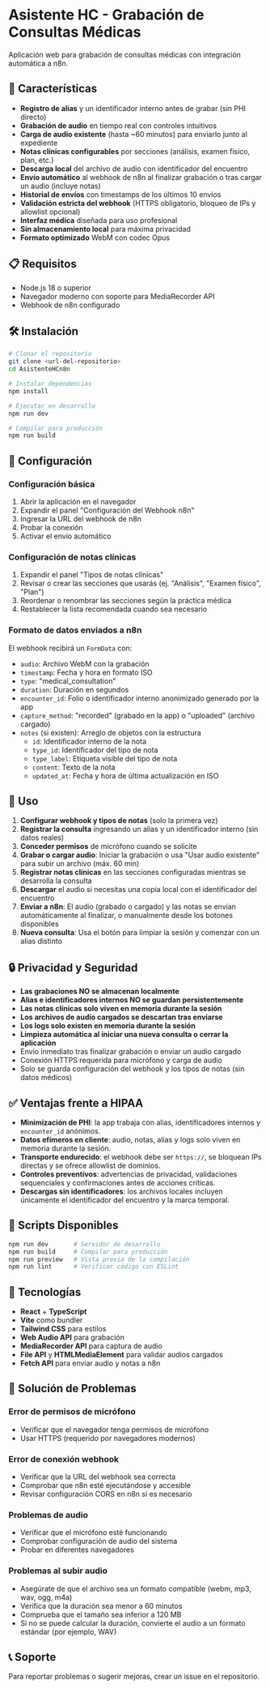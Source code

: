 # Asistente HC - Grabación de Consultas Médicas

Aplicación web para grabación de consultas médicas con integración automática a n8n.

## 🚀 Características

- **Registro de alias** y un identificador interno antes de grabar (sin PHI directo)
- **Grabación de audio** en tiempo real con controles intuitivos
- **Carga de audio existente** (hasta ~60 minutos) para enviarlo junto al expediente
- **Notas clínicas configurables** por secciones (análisis, examen físico, plan, etc.)
- **Descarga local** del archivo de audio con identificador del encuentro
- **Envío automático** al webhook de n8n al finalizar grabación o tras cargar un audio (incluye notas)
- **Historial de envíos** con timestamps de los últimos 10 envíos
- **Validación estricta del webhook** (HTTPS obligatorio, bloqueo de IPs y allowlist opcional)
- **Interfaz médica** diseñada para uso profesional
- **Sin almacenamiento local** para máxima privacidad
- **Formato optimizado** WebM con codec Opus

## 📋 Requisitos

- Node.js 18 o superior
- Navegador moderno con soporte para MediaRecorder API
- Webhook de n8n configurado

## 🛠️ Instalación

```bash
# Clonar el repositorio
git clone <url-del-repositorio>
cd AsistenteHCn8n

# Instalar dependencias
npm install

# Ejecutar en desarrollo
npm run dev

# Compilar para producción
npm run build
```

## 🔧 Configuración

### Configuración básica
1. Abrir la aplicación en el navegador
2. Expandir el panel "Configuración del Webhook n8n"
3. Ingresar la URL del webhook de n8n
4. Probar la conexión
5. Activar el envío automático

### Configuración de notas clínicas
1. Expandir el panel "Tipos de notas clínicas"
2. Revisar o crear las secciones que usarás (ej. "Análisis", "Examen físico", "Plan")
3. Reordenar o renombrar las secciones según la práctica médica
4. Restablecer la lista recomendada cuando sea necesario

### Formato de datos enviados a n8n

El webhook recibirá un `FormData` con:
- `audio`: Archivo WebM con la grabación
- `timestamp`: Fecha y hora en formato ISO
- `type`: "medical_consultation"
- `duration`: Duración en segundos
- `encounter_id`: Folio o identificador interno anonimizado generado por la app
- `capture_method`: "recorded" (grabado en la app) o "uploaded" (archivo cargado)
- `notes` (si existen): Arreglo de objetos con la estructura
  - `id`: Identificador interno de la nota
  - `type_id`: Identificador del tipo de nota
  - `type_label`: Etiqueta visible del tipo de nota
  - `content`: Texto de la nota
  - `updated_at`: Fecha y hora de última actualización en ISO

## 📱 Uso

1. **Configurar webhook y tipos de notas** (solo la primera vez)
2. **Registrar la consulta** ingresando un alias y un identificador interno (sin datos reales)
3. **Conceder permisos** de micrófono cuando se solicite
4. **Grabar o cargar audio**: Iniciar la grabación o usa "Usar audio existente" para subir un archivo (máx. 60 min)
5. **Registrar notas clínicas** en las secciones configuradas mientras se desarrolla la consulta
6. **Descargar** el audio si necesitas una copia local con el identificador del encuentro
7. **Enviar a n8n**: El audio (grabado o cargado) y las notas se envían automáticamente al finalizar, o manualmente desde los botones disponibles
8. **Nueva consulta**: Usa el botón para limpiar la sesión y comenzar con un alias distinto

## 🔒 Privacidad y Seguridad

- **Las grabaciones NO se almacenan localmente**
- **Alias e identificadores internos NO se guardan persistentemente**
- **Las notas clínicas solo viven en memoria durante la sesión**
- **Los archivos de audio cargados se descartan tras enviarse**
- **Los logs solo existen en memoria durante la sesión**
- **Limpieza automática al iniciar una nueva consulta o cerrar la aplicación**
- Envío inmediato tras finalizar grabación o enviar un audio cargado
- Conexión HTTPS requerida para micrófono y carga de audio
- Solo se guarda configuración del webhook y los tipos de notas (sin datos médicos)

## ✅ Ventajas frente a HIPAA

- **Minimización de PHI**: la app trabaja con alias, identificadores internos y `encounter_id` anónimos.
- **Datos efímeros en cliente**: audio, notas, alias y logs solo viven en memoria durante la sesión.
- **Transporte endurecido**: el webhook debe ser `https://`, se bloquean IPs directas y se ofrece allowlist de dominios.
- **Controles preventivos**: advertencias de privacidad, validaciones sequenciales y confirmaciones antes de acciones críticas.
- **Descargas sin identificadores**: los archivos locales incluyen únicamente el identificador del encuentro y la marca temporal.

## 🧪 Scripts Disponibles

```bash
npm run dev       # Servidor de desarrollo
npm run build     # Compilar para producción
npm run preview   # Vista previa de la compilación
npm run lint      # Verificar código con ESLint
```

## 📄 Tecnologías

- **React** + **TypeScript**
- **Vite** como bundler
- **Tailwind CSS** para estilos
- **Web Audio API** para grabación
- **MediaRecorder API** para captura de audio
- **File API** y **HTMLMediaElement** para validar audios cargados
- **Fetch API** para enviar audio y notas a n8n

## 🐛 Solución de Problemas

### Error de permisos de micrófono
- Verificar que el navegador tenga permisos de micrófono
- Usar HTTPS (requerido por navegadores modernos)

### Error de conexión webhook
- Verificar que la URL del webhook sea correcta
- Comprobar que n8n esté ejecutándose y accesible
- Revisar configuración CORS en n8n si es necesario

### Problemas de audio
- Verificar que el micrófono esté funcionando
- Comprobar configuración de audio del sistema
- Probar en diferentes navegadores

### Problemas al subir audio
- Asegúrate de que el archivo sea un formato compatible (webm, mp3, wav, ogg, m4a)
- Verifica que la duración sea menor a 60 minutos
- Comprueba que el tamaño sea inferior a 120 MB
- Si no se puede calcular la duración, convierte el audio a un formato estándar (por ejemplo, WAV)

## 📞 Soporte

Para reportar problemas o sugerir mejoras, crear un issue en el repositorio.
